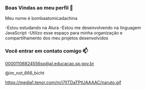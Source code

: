 ### Boas Vindas ao meu perfil 💙

Meu nome é bombaatomicadachina

-Estou estudando na Alura
-Estou me desenvolvendo na linguagem JavaScript
-Utilizo esse espaço para minha organização e compartilhamento dos meu projetos desenvolvidos

### Você entrar em contato comigo 📫

00001106824556sp@al.educacao.sp.gov.br

@im_not_666_bicht

https://media1.tenor.com/m/i7llTDaTPtUAAAAC/naruto.gif





